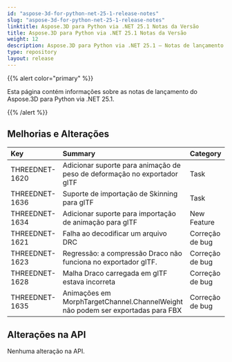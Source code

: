 ```yaml
---
id: "aspose-3d-for-python-net-25-1-release-notes"
slug: "aspose-3d-for-python-net-25-1-release-notes"
linktitle: Aspose.3D para Python via .NET 25.1 Notas da Versão
title: Aspose.3D para Python via .NET 25.1 Notas da Versão
weight: 12
description: Aspose.3D para Python via .NET 25.1 – Notas de lançamento – as últimas atualizações e correções.
type: repository
layout: release
---
```


{{% alert color="primary" %}}

Esta página contém informações sobre as notas de lançamento do Aspose.3D para Python via .NET 25.1.

{{% /alert %}}
## **Melhorias e Alterações**
|**Key**|**Summary**|**Category**|
| :- | :- | :- |
| THREEDNET-1620 | Adicionar suporte para animação de peso de deformação no exportador glTF | Task |
| THREEDNET-1636 | Suporte de importação de Skinning para glTF | Task |
| THREEDNET-1634 | Adicionar suporte para importação de animação para glTF | New Feature |
| THREEDNET-1621 | Falha ao decodificar um arquivo DRC | Correção de bug |
| THREEDNET-1623 | Regressão: a compressão Draco não funciona no exportador glTF. | Correção de bug |
| THREEDNET-1628 | Malha Draco carregada em glTF estava incorreta | Correção de bug |
| THREEDNET-1635 | Animações em MorphTargetChannel.ChannelWeight não podem ser exportadas para FBX | Correção de bug |

## Alterações na API ##

Nenhuma alteração na API.